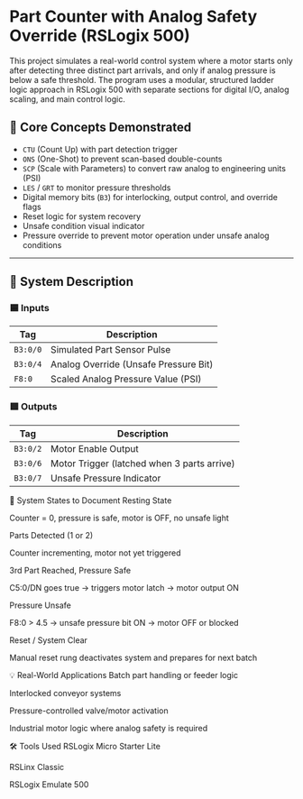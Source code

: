 # Part Counter with Analog Safety Override (RSLogix 500)

This project simulates a real-world control system where a motor starts only after detecting three distinct part arrivals, and only if analog pressure is below a safe threshold. The program uses a modular, structured ladder logic approach in RSLogix 500 with separate sections for digital I/O, analog scaling, and main control logic.

## 🧠 Core Concepts Demonstrated

- `CTU` (Count Up) with part detection trigger
- `ONS` (One-Shot) to prevent scan-based double-counts
- `SCP` (Scale with Parameters) to convert raw analog to engineering units (PSI)
- `LES` / `GRT` to monitor pressure thresholds
- Digital memory bits (`B3`) for interlocking, output control, and override flags
- Reset logic for system recovery
- Unsafe condition visual indicator
- Pressure override to prevent motor operation under unsafe analog conditions

---

## 🧾 System Description

### 🟦 Inputs
| Tag | Description |
|-----|-------------|
| `B3:0/0` | Simulated Part Sensor Pulse |
| `B3:0/4` | Analog Override (Unsafe Pressure Bit) |
| `F8:0` | Scaled Analog Pressure Value (PSI) |

### 🟥 Outputs
| Tag | Description |
|-----|-------------|
| `B3:0/2` | Motor Enable Output |
| `B3:0/6` | Motor Trigger (latched when 3 parts arrive) |
| `B3:0/7` | Unsafe Pressure Indicator |

📸 System States to Document
Resting State

Counter = 0, pressure is safe, motor is OFF, no unsafe light

Parts Detected (1 or 2)

Counter incrementing, motor not yet triggered

3rd Part Reached, Pressure Safe

C5:0/DN goes true → triggers motor latch → motor output ON

Pressure Unsafe

F8:0 > 4.5 → unsafe pressure bit ON → motor OFF or blocked

Reset / System Clear

Manual reset rung deactivates system and prepares for next batch

💡 Real-World Applications
Batch part handling or feeder logic

Interlocked conveyor systems

Pressure-controlled valve/motor activation

Industrial motor logic where analog safety is required

🛠 Tools Used
RSLogix Micro Starter Lite

RSLinx Classic

RSLogix Emulate 500
